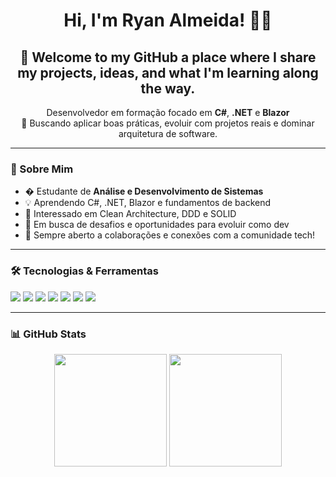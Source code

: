 

<h1 align="center">Hi, I'm Ryan Almeida! 👨‍💻</h1>
<h2 align="center">🌱 Welcome to my GitHub a place where I share my projects, ideas, and what I'm learning along the way.</h2>

<p align="center">
  Desenvolvedor em formação focado em <strong>C#</strong>, <strong>.NET</strong> e <strong>Blazor</strong><br>
  🎯 Buscando aplicar boas práticas, evoluir com projetos reais e dominar arquitetura de software.
</p>

---

### 🧠 Sobre Mim

- � Estudante de **Análise e Desenvolvimento de Sistemas**
- 💡 Aprendendo C#, .NET, Blazor e fundamentos de backend
- 🧱 Interessado em Clean Architecture, DDD e SOLID
- 🚀 Em busca de desafios e oportunidades para evoluir como dev
- 🤝 Sempre aberto a colaborações e conexões com a comunidade tech!

---

### 🛠️ Tecnologias & Ferramentas

<p align="left">
  <img src="https://img.shields.io/badge/C%23-68217A?style=for-the-badge&logo=c-sharp&logoColor=white"/>
  <img src="https://img.shields.io/badge/.NET-512BD4?style=for-the-badge&logo=dotnet&logoColor=white"/>
  <img src="https://img.shields.io/badge/Blazor-512BD4?style=for-the-badge&logo=blazor&logoColor=white"/>
<img src="https://img.shields.io/badge/Visual%20Studio%20Code-007ACC?style=for-the-badge&logo=visual-studio-code&logoColor=white"/>
  <img src="https://img.shields.io/badge/Visual%20Studio-5C2D91?style=for-the-badge&logo=visual-studio&logoColor=white"/>
  <img src="https://img.shields.io/badge/Git-F05032?style=for-the-badge&logo=git&logoColor=white"/>
  <img src="https://img.shields.io/badge/GitHub-181717?style=for-the-badge&logo=github&logoColor=white"/>
</p>

---

### 📊 GitHub Stats

<p align="center">
  <img height="180cm" src="https://github-readme-stats.vercel.app/api?username=ryanalmeida07&show_icons=true&theme=radical" />
  <img height="180cm" src="https://github-readme-stats.vercel.app/api/top-langs/?username=ryanalmeida07&layout=compact&theme=radical"/>
</p>



